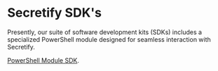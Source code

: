 # Secretify SDK's

Presently, our suite of software development kits (SDKs) includes a specialized PowerShell module designed for seamless interaction with Secretify.

[PowerShell Module SDK](powershell.md).
